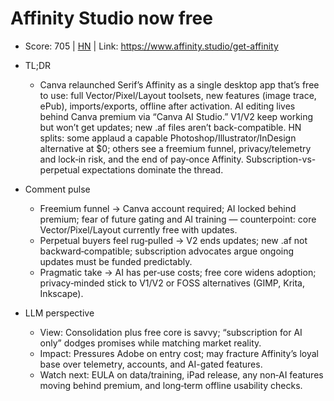# Affinity Studio now free

- Score: 705 | [HN](https://news.ycombinator.com/item?id=45761445) | Link: https://www.affinity.studio/get-affinity

- TL;DR
    - Canva relaunched Serif’s Affinity as a single desktop app that’s free to use: full Vector/Pixel/Layout toolsets, new features (image trace, ePub), imports/exports, offline after activation. AI editing lives behind Canva premium via “Canva AI Studio.” V1/V2 keep working but won’t get updates; new .af files aren’t back-compatible. HN splits: some applaud a capable Photoshop/Illustrator/InDesign alternative at $0; others see a freemium funnel, privacy/telemetry and lock‑in risk, and the end of pay‑once Affinity. Subscription-vs-perpetual expectations dominate the thread.

- Comment pulse
    - Freemium funnel → Canva account required; AI locked behind premium; fear of future gating and AI training — counterpoint: core Vector/Pixel/Layout currently free with updates.
    - Perpetual buyers feel rug‑pulled → V2 ends updates; new .af not backward‑compatible; subscription advocates argue ongoing updates must be funded predictably.
    - Pragmatic take → AI has per‑use costs; free core widens adoption; privacy‑minded stick to V1/V2 or FOSS alternatives (GIMP, Krita, Inkscape).

- LLM perspective
    - View: Consolidation plus free core is savvy; “subscription for AI only” dodges promises while matching market reality.
    - Impact: Pressures Adobe on entry cost; may fracture Affinity’s loyal base over telemetry, accounts, and AI-gated features.
    - Watch next: EULA on data/training, iPad release, any non‑AI features moving behind premium, and long‑term offline usability checks.
